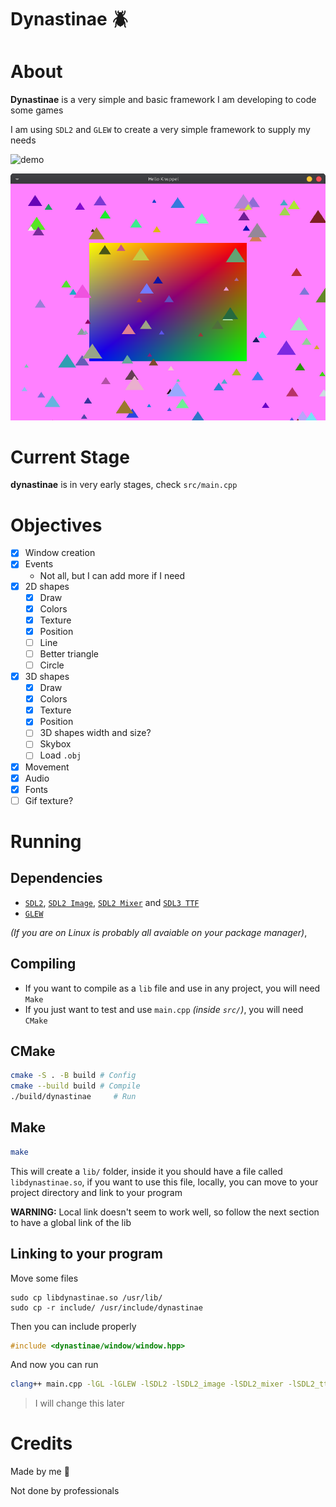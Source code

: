 # Dynastinae 🪲
# About
**Dynastinae** is a very simple and basic framework I am developing to code some games

I am using `SDL2` and `GLEW` to create a very simple framework to supply my needs

![demo](media/demo.gif)
<!-- ![demo2](media/demo2.png) -->
![demo3](media/demo3.png)

# Current Stage
**dynastinae** is in very early stages, check `src/main.cpp`

# Objectives
- [X] Window creation
- [X] Events
    + Not all, but I can add more if I need
- [X] 2D shapes
    + [X] Draw
    + [X] Colors
    + [X] Texture
    + [X] Position
    + [ ] Line
    + [ ] Better triangle
    + [ ] Circle
- [X] 3D shapes
    + [X] Draw
    + [X] Colors
    + [X] Texture
    + [X] Position
    + [ ] 3D shapes width and size?
    + [ ] Skybox
    + [ ] Load `.obj`
- [X] Movement
- [X] Audio
- [X] Fonts
- [ ] Gif texture?

# Running
## Dependencies
- [`SDL2`](https://www.libsdl.org/), [`SDL2 Image`](https://wiki.libsdl.org/SDL2_image/FrontPage), [`SDL2 Mixer`](https://www.libsdl.org/projects/mixer/) and [`SDL3 TTF`](https://wiki.libsdl.org/SDL2_ttf/FrontPage)
- [`GLEW`](https://glew.sourceforge.net/)

*(If you are on Linux is probably all avaiable on your package manager)*,

## Compiling
- If you want to compile as a `lib` file and use in any project, you will need `Make`
- If you just want to test and use `main.cpp` *(inside `src/`)*, you will need `CMake`

## CMake
```sh
cmake -S . -B build # Config
cmake --build build # Compile
./build/dynastinae     # Run
```

## Make
```sh
make
```
This will create a `lib/` folder, inside it you should have a file called `libdynastinae.so`, if you want to use this file,
 locally, you can move to your project directory and link to your program

**WARNING:** Local link doesn't seem to work well, so follow the next section to have a global link of the lib

## Linking to your program
<!-- ### Locally -->
<!-- Move `include` folder to your project -->
<!---->
<!-- Let's say you have a file called `main.cpp` importing **dynastinae**, you should include with `""`: -->
<!-- ```cpp -->
<!-- #include "include/dynastinae/window/window.hpp" -->
<!-- ``` -->
<!---->
<!-- To run the program with `dynastinae` linked, you should run the following command: -->
<!-- ```sh -->
<!-- clang++ main.cpp -lSDL2 -lSDL2_image -lGL -lGLEW -L. -ldynastinae -o game -->
<!-- ``` -->

<!-- ### Globally -->
<!-- Alternativally, to not have to use `-L.` flag, you can move `libdynastinae.so` to `/usr/lib` and **Dynastinae**'s include folder to `/usr/include`, -->
<!--  this way you don't need to move `libdynastinae.so` to every project you want to use it -->

Move some files
```
sudo cp libdynastinae.so /usr/lib/
sudo cp -r include/ /usr/include/dynastinae
```

Then you can include properly
```cpp
#include <dynastinae/window/window.hpp>
```

And now you can run
```sh
clang++ main.cpp -lGL -lGLEW -lSDL2 -lSDL2_image -lSDL2_mixer -lSDL2_ttf -ldynastinae -o game
```

>I will change this later

# Credits
Made by me 🦇


Not done by professionals
